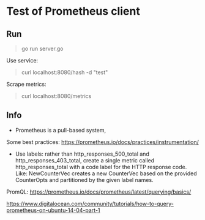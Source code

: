 # Test of Prometheus client

## Run
> go run server.go

Use service:
> curl localhost:8080/hash -d "test"

Scrape metrics:
> curl localhost:8080/metrics


## Info
* Prometheus is a pull-based system,

Some best practices: https://prometheus.io/docs/practices/instrumentation/
* Use labels: rather than http_responses_500_total and http_responses_403_total,
  create a single metric called http_responses_total with a code label for the HTTP response code.
  Like:
    NewCounterVec creates a new CounterVec based on the provided CounterOpts and
    partitioned by the given label names.


PromQL:
https://prometheus.io/docs/prometheus/latest/querying/basics/

https://www.digitalocean.com/community/tutorials/how-to-query-prometheus-on-ubuntu-14-04-part-1
